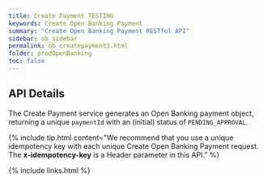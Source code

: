 ```yaml
---
title: Create Payment TESTING
keywords: Create Open Banking Payment
summary: "Create Open Banking Payment RESTful API"
sidebar: ob_sidebar
permalink: ob_createpayment3.html
folder: prodOpenBanking
toc: false
---
```


## API Details 

The Create Payment service generates an Open Banking payment object, returning a unique ``paymentId`` with an (initial) status of  ``PENDING_APPROVAL``.

{% include tip.html content="We recommend that you use a unique idempotency key with each unique Create Open Banking Payment request. The **x-idempotency-key** is a Header parameter in this API." %}


<ul id="profileTabs" class="nav nav-tabs">
    
   
</ul>
  <div>
<div role="tabpanel" class="tab-pane active" id="profile">


  <script type="text/javascript">
 
//location selector is the location to place the spinner into
//redocSite is the url of the redoc site to load

function loadRedoc(locationSelector, redocSite) {
jQuery('<div/>', {
    id: 'docs-jekyll',
    class: 'some-class',
    title: 'now this div has a title!'
}).appendTo('body');
$("#docs-jekyll").hide();
$("#docs-jekyll" ).load( redocSite );
var image = $('<img></img>');
image.attr('src', 'images/redoc_spinner.gif');
$(locationSelector).html(image);
}

//contentId the content to grab from redoc
//locationSelector where to paste the content
//timeref the timer we set going looking for the content (allows the cancel of the timer)
function getDocs(contentId,locationSelector, timerRef) {
                var div = document.getElementById(contentId);
                if(div) {
                                $(locationSelector).html(div);
                                clearInterval(timerRef);                                
                }
}


loadRedoc('#profileTabs', 'https://sentenial.github.io/open-banking-swagger/docs/redoc.html');
var timerRef = setInterval(function() { getDocs('operation/createPaymentUsingPOST','#profileTabs',timerRef); }, 500);


</script>


<div id="mydiv"></div>


</div>



</div>


{% include links.html %}
